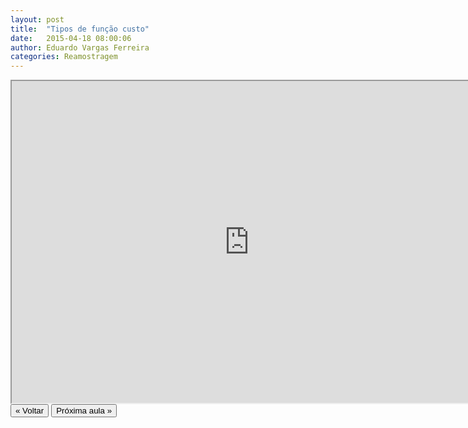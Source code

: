 ```yaml
---
layout: post
title:  "Tipos de função custo"
date:   2015-04-18 08:00:06
author: Eduardo Vargas Ferreira
categories: Reamostragem 
---
```


<center>
<iframe width="760" height="515" src="https://www.youtube.com/embed/Swfm68DaGPM?autoplay=0"> </iframe>
</center>

<FORM>
<INPUT Type="BUTTON" align="left" Value="&laquo; Voltar" Onclick="window.location.href='https://eduardoleg.github.io/ML4all/1parte/'">
<INPUT Type="BUTTON" align="left" Value="Próxima aula &raquo;" Onclick="window.location.href='https://eduardoleg.github.io/ML4all/reamostragem/2015/04/18/aula7.html'">
</FORM>
